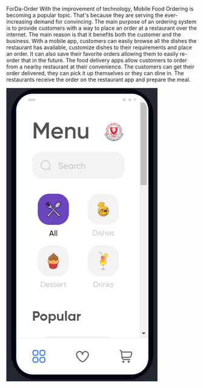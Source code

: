 ForDa-Order
With the improvement of technology, Mobile Food Ordering is becoming a popular topic. That's because they are serving the ever-increasing demand for convincing. The main purpose of an ordering system is to provide customers with a way to place an order at a restaurant over the internet. The main reason is that it benefits both the customer and the business. With a mobile app, customers can easily browse all the dishes the restaurant has available, customize dishes to their requirements and place an order. It can also save their favorite orders allowing them to easily re-order that in the future.
The food delivery apps allow customers to order from a nearby restaurant at their convenience. The customers can get their order delivered, they can pick it up themselves or they can dine in. The restaurants receive the order on the restaurant app and prepare the meal.

![alt text](https://github.com/perezjohndave/ForDa-Order/blob/main/one.png?raw=true)
